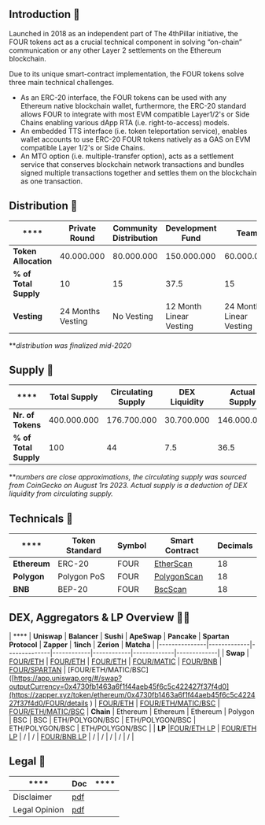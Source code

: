 ## Introduction 👋

Launched in 2018 as an independent part of The 4thPillar initiative, the FOUR tokens act as a crucial technical component in solving “on-chain” communication or any other Layer 2 settlements on the Ethereum blockchain.

Due to its unique smart-contract implementation, the FOUR tokens solve three main technical challenges.

- As an ERC-20 interface, the FOUR tokens can be used with any Ethereum native blockchain wallet, furthermore, the ERC-20 standard allows FOUR to integrate with most EVM compatible Layer1/2's or Side Chains enabling various dApp RTA (i.e. right-to-access) models.
- An embedded TTS interface (i.e. token teleportation service), enables wallet accounts to use ERC-20 FOUR tokens natively as a GAS on EVM compatible Layer 1/2's or Side Chains.
- An MTO option (i.e. multiple-transfer option), acts as a settlement service that conserves blockchain network transactions and bundles signed multiple transactions together and settles them on the blockchain as one transaction.


## Distribution 🌈

| ****                  | **Private Round** | **Community Distribution** | **Development Fund** | **Team**   | **Marketing** | **DEX Liquidity** | **Total**   | 
|-----------------------|-------------------|----------------------------|----------------------|------------|---------------|-------------------|-------------|
| **Token Allocation**  | 40.000.000        | 80.000.000                 | 150.000.000          | 60.000.000 | 20.000.000    | 50.000.000        | 400.000.000 |
| **% of Total Supply** | 10                | 15                         | 37.5                 | 15         | 5             | 12.5              | 100         |
| **Vesting**           | 24 Months Vesting | No Vesting                 | 12 Month Linear Vesting | 24 Month Linear Vesting | No Vesting    | No Vesting        | /       

**_distribution was finalized mid-2020_

## Supply 🧙

| ****         | **Total Supply** | **Circulating Supply** | **DEX Liquidity** | **Actual Supply** |
|-----------------------|------------------|------------------------|-------------------|-------------------|
| **Nr. of Tokens**     | 400.000.000      | 176.700.000            | 30.700.000        | 146.000.000        |
| **% of Total Supply** | 100              | 44                     | 7.5               | 36.5        |

**_numbers are close approximations, the circulating supply was sourced from CoinGecko on August 1rs 2023._ _Actual supply is a deduction of DEX liquidity from circulating supply._

## Technicals 🍿

| **** | **Token Standard** | **Symbol** | **Smart Contract** | **Decimals** | 
|---------------|--------------------|------------|--------------------|--------------|
| **Ethereum**  | ERC-20             | FOUR       | [EtherScan](https://etherscan.io/token/0x4730fb1463a6f1f44aeb45f6c5c422427f37f4d0)          | 18           |
| **Polygon**   | Polygon PoS        | FOUR       | [PolygonScan](https://polygonscan.com/token/0x48cbc913de09317df2365e6827df50da083701d5)        | 18           |
| **BNB**       | BEP-20             | FOUR       | [BscScan](https://bscscan.com/token/0xd882739fca9cbae00f3821c4c65189e2d7e26147?a=0x0E9D2a78e68a250D8cA3484d9626Ba734280553D)            | 18           |

## DEX, Aggregators & LP Overview 👩‍💻

| **** | **Uniswap** | **Balancer** | **Sushi** | **ApeSwap** | **Pancake** | **Spartan Protocol** | **Zapper** | **1inch** | **Zerion** | **Matcha** |
|---------------|-------------|--------------|------------|------------|-------------|-------------|
| **Swap**     | [FOUR/ETH](https://app.uniswap.org/#/swap?outputCurrency=0x4730fb1463a6f1f44aeb45f6c5c422427f37f4d0)    | [FOUR/ETH](https://app.balancer.fi/#/ethereum/swap)     | [FOUR/ETH](https://app.sushi.com/swap?inputCurrency=ETH&outputCurrency=0x4730fB1463A6F1F44AEB45F6c5c422427f37F4D0&chainId=1)   | [FOUR/MATIC](https://apeswap.finance/swap?inputCurrency=0x0d500b1d8e8ef31e21c99d1db9a6444d3adf1270&outputCurrency=0x48cbc913de09317df2365e6827df50da083701d5)  | [FOUR/BNB](https://pancakeswap.finance/swap?outputCurrency=0xd882739Fca9CBAE00F3821c4c65189E2D7e26147&chainId=56&inputCurrency=BNB)    | [FOUR/SPARTAN](https://dapp.spartanprotocol.org/swap?asset1=0xd882739Fca9CBAE00F3821c4c65189E2D7e26147&asset2=0x3910db0600eA925F63C36DdB1351aB6E2c6eb102&type1=token&type2=token)             | [FOUR/ETH/MATIC/BSC]([https://app.uniswap.org/#/swap?outputCurrency=0x4730fb1463a6f1f44aeb45f6c5c422427f37f4d0](https://zapper.xyz/token/ethereum/0x4730fb1463a6f1f44aeb45f6c5c422427f37f4d0/FOUR/details ) | [FOUR/ETH](https://app.1inch.io/#/1/classic/swap/FOUR/ETH) | [FOUR/ETH/MATIC/BSC](https://app.zerion.io/invest/asset/FOUR-0x4730fb1463a6f1f44aeb45f6c5c422427f37f4d0 ) | [FOUR/ETH/MATIC/BSC](https://matcha.xyz/markets/1/0x4730fb1463a6f1f44aeb45f6c5c422427f37f4d0)
| **Chain**     | Ethereum    | Ethereum     | Ethereum   | Polygon     | BSC         | BSC                  | ETH/POLYGON/BSC                  | ETH/POLYGON/BSC                  | ETH/POLYGON/BSC                  | ETH/POLYGON/BSC                  |
| **LP**        |[FOUR/ETH LP](https://v2.info.uniswap.org/pair/0xb1562400feaa849c363127bb847693cca05c1080)            | [FOUR/ETH LP](https://app.balancer.fi/#/ethereum/pool/0x494b26d4aee801cb1fabf498ee24f0af20238743000200000000000000000083)             | /           | /            | [FOUR/BNB LP](https://pancakeswap.finance/v2/pair/BNB/0xd882739Fca9CBAE00F3821c4c65189E2D7e26147)             | /                     | /                     | /                     | /                     | /                     |

## Legal 📑

| ****          | **Doc** | **** | 
|---------------|---------|------|
| Disclaimer    | [pdf](https://github.com/4P-project/static-assets/blob/main/pdf/4P-disclaimer.pdf)     |      |
| Legal Opinion | [pdf](https://github.com/4P-project/static-assets/blob/main/pdf/Legal-Opinion-(FOUR).pdf)     |      |

<!--

**Here are some ideas to get you started:**

🙋‍♀️ A short introduction - what is your organization all about?
🌈 Contribution guidelines - how can the community get involved?
👩‍💻 Useful resources - where can the community find your docs? Is there anything else the community should know?
🍿 Fun facts - what does your team eat for breakfast?
🧙 Remember, you can do mighty things with the power of [Markdown](https://docs.github.com/github/writing-on-github/getting-started-with-writing-and-formatting-on-github/basic-writing-and-formatting-syntax)
-->
